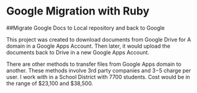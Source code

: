 # Google Migration with Ruby
##Migrate Google Docs to Local repository and back to Google

This project was created to download documents from Google Drive for A domain in a Google Apps Account. Then later, it would upload the documents back to Drive in a new Google Apps Account.


There are other methods to transfer files from Google Apps domain to another. These methods involve 3rd party companies and $3-$5 charge per user. I work with in a School District with 7700 students. Cost would be in the range of $23,100 and $38,500. 

